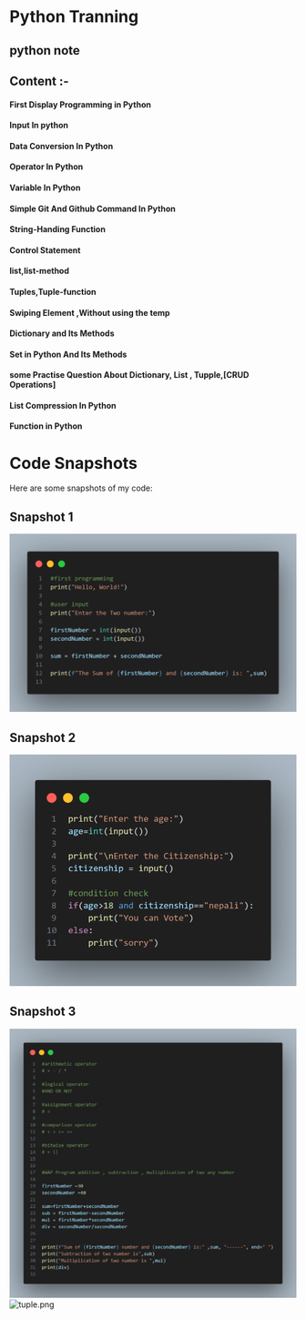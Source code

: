 # Python Tranning

## python note

## Content :-

#### First Display Programming in Python

#### Input In python

#### Data Conversion In Python

#### Operator In Python

#### Variable In Python

#### Simple Git And Github Command In Python

#### String-Handing Function

#### Control Statement

#### list,list-method

#### Tuples,Tuple-function

#### Swiping Element ,Without using the temp

#### Dictionary and Its Methods

#### Set in Python And Its Methods

#### some Practise Question About Dictionary, List , Tupple,[CRUD Operations]

#### List Compression In Python

#### Function in Python 

# Code Snapshots

Here are some snapshots of my code:

## Snapshot 1
![Code Snapshot 1](https://github.com/mrsushilshrestha/python/blob/main/100-day-Challange/image/day-1.png)

## Snapshot 2
![Code Snapshot 2](https://github.com/mrsushilshrestha/python/blob/main/100-day-Challange/image/day-1-2.png)

## Snapshot 3
![Code Snapshot 3](https://github.com/mrsushilshrestha/python/blob/main/100-day-Challange/image/day-1-1.png)
![tuple.png](https://github.com/mrsushilshrestha/python/blob/main/image\tuple.png)